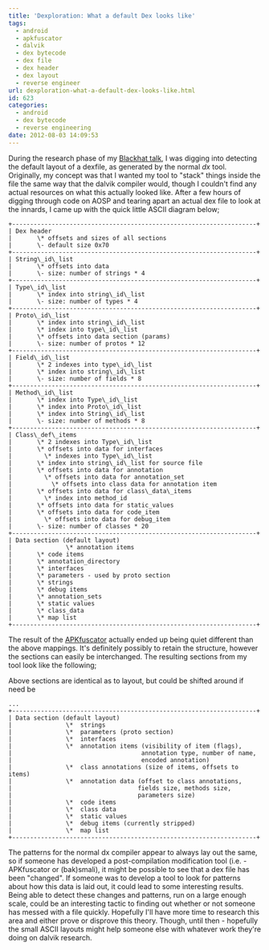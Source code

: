 ```yaml
---
title: 'Dexploration: What a default Dex looks like'
tags:
  - android
  - apkfuscator
  - dalvik
  - dex bytecode
  - dex file
  - dex header
  - dex layout
  - reverse engineer
url: dexploration-what-a-default-dex-looks-like.html
id: 623
categories:
  - android
  - dex bytecode
  - reverse engineering
date: 2012-08-03 14:09:53
---
```


During the research phase of my [Blackhat talk](http://www.strazzere.com/blog/2012/08/a-lesson-in-safe-dex/), I was digging into detecting the default layout of a dexfile, as generated by the normal _dx_ tool. Originally, my concept was that I wanted my tool to "stack" things inside the file the same way that the dalvik compiler would, though I couldn't find any actual resources on what this actually looked like. After a few hours of digging through code on AOSP and tearing apart an actual dex file to look at the innards, I came up with the quick little ASCII diagram below;
```
+--------------------------------------------------------------------+
| Dex header							     
|		\* offsets and sizes of all sections		     
|		\- default size 0x70				     
+--------------------------------------------------------------------+
| String\_id\_list						     
|		\* offsets into data				     
|		\- size: number of strings * 4			     
+--------------------------------------------------------------------+
| Type\_id\_list							     
|	   	\* index into string\_id\_list			     
|		\- size: number of types * 4			     
+--------------------------------------------------------------------+
| Proto\_id\_list							     
|		\* index into string\_id\_list			     
|		\* index into type\_id\_list			     
|		\* offsets into data section (params)		     
|		\- size: number of protos * 12			     
+--------------------------------------------------------------------+
| Field\_id\_list							     
|		\* 2 indexes into type\_id\_list			     
|		\* index into string\_id\_list			     
|		\- size: number of fields * 8			     
+--------------------------------------------------------------------+
| Method\_id\_list						     
|		\* index into Type\_id\_list			     
|		\* index into Proto\_id\_list			     
|		\* index into String\_id\_list			    
|		\- size: number of methods * 8			     
+--------------------------------------------------------------------+
| Class\_def\_items						     
|		\* 2 indexes into Type\_id\_list			     
|		\* offsets into data for interfaces		     
|		  \* indexes into Type\_id\_list			     
|		\* index into string\_id\_list for source file	     
|		\* offsets into data for annotation     		     
|		  \* offsets into data for annotation_set	     
|		    \* offsets into class data for annotation item    
|		\* offsets into data for class\_data\_items     	     
|		  \* index into method_id			     
|		\* offsets into data for static_values		     
|		\* offsets into data for code_item		     
|		  \* offsets into data for debug_item		     
|		\- size: number of classes * 20			     
+--------------------------------------------------------------------+
| Data section (default layout)					     
|     	     	\* annotation items 				     
|		\* code items 					     
|		\* annotation_directory				     
|		\* interfaces					     
|		\* parameters - used by proto section		     
|		\* strings					     
|		\* debug items					     
|		\* annotation_sets				     
|		\* static values					     
|		\* class_data					     
|		\* map list					     
+--------------------------------------------------------------------+
```
The result of the [APKfuscator](https://github.com/strazzere/APKfuscator) actually ended up being quiet different than the above mappings. It's definitely possibly to retain the structure, however the sections can easily be interchanged. The resulting sections from my tool look like the following;

Above sections are identical as to layout, but could be shifted around if need be
```
...
+--------------------------------------------------------------------+
| Data section (default layout)					     
|     	     	\*  strings
|     	     	\*  parameters (proto section)
|     	     	\*  interfaces
|     	     	\*  annotation items (visibility of item (flags),
|     	     	                     annotation type, number of name,
|     	     	                     encoded annotation)
|     	     	\*  class annotations (size of items, offsets to items) 
|     	     	\*  annotation data (offset to class annotations,
|     	     	                    fields size, methods size,
|     	     	                    parameters size) 
|     	     	\*  code items
|     	     	\*  class data
|     	     	\*  static values
|     	     	\*  debug items (currently stripped)
|     	     	\*  map list
+--------------------------------------------------------------------+
```
The patterns for the normal dx compiler appear to always lay out the same, so if someone has developed a post-compilation modification tool (i.e. - APKfuscator or (bak)smali), it might be possible to see that a dex file has been "changed". If someone was to develop a tool to look for patterns about how this data is laid out, it could lead to some interesting results. Being able to detect these changes and patterns, run on a large enough scale, could be an interesting tactic to finding out whether or not someone has messed with a file quickly. Hopefully I'll have more time to research this area and either prove or disprove this theory. Though, until then - hopefully the small ASCII layouts might help someone else with whatever work they're doing on dalvik research.